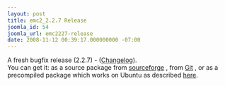 ```yaml
---
layout: post
title: emc2_2.2.7 Release
joomla_id: 54
joomla_url: emc2227-release
date: 2008-11-12 00:39:17.000000000 -07:00
---
```

A fresh bugfix release (2.2.7) - (<a href="https://sourceforge.net/project/shownotes.php?group_id=6744&amp;release_id=639921" target="_blank">Changelog</a>). <br />You can get it: as a source package from <a href="http://prdownloads.sourceforge.net/emc/emc2_2.2.7.tar.gz?download" target="_blank">sourceforge</a> , from <a href="http://wiki.linuxcnc.org/cgi-bin/emcinfo.pl?Installing_EMC2" target="_blank">Git</a>&nbsp;, or as a precompiled package which works on Ubuntu as described <a href="content/view/2/4/lang,en/">here</a>.
